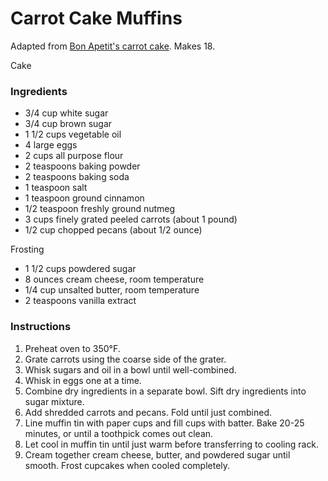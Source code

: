 # Carrot Cake Muffins

Adapted from [Bon Apetit's carrot cake](http://www.epicurious.com/recipes/food/views/triple-layer-carrot-cake-with-cream-cheese-frosting-799). Makes 18.

Cake 
### Ingredients

- 3/4 cup white sugar
- 3/4 cup brown sugar
- 1 1/2 cups vegetable oil 
- 4 large eggs 
- 2 cups all purpose flour 
- 2 teaspoons baking powder 
- 2 teaspoons baking soda 
- 1 teaspoon salt 
- 1 teaspoon ground cinnamon 
- 1/2 teaspoon freshly ground nutmeg 
- 3 cups finely grated peeled carrots (about 1 pound) 
- 1/2 cup chopped pecans (about 1/2 ounce) 

Frosting 
- 1 1/2 cups powdered sugar 
- 8 ounces cream cheese, room temperature 
- 1/4 cup unsalted butter, room temperature 
- 2 teaspoons vanilla extract 

### Instructions

1. Preheat oven to 350&deg;F.
2. Grate carrots using the coarse side of the grater.
3. Whisk sugars and oil in a bowl until well-combined.
4. Whisk in eggs one at a time.
5. Combine dry ingredients in a separate bowl. Sift dry ingredients into sugar mixture.
6. Add shredded carrots and pecans. Fold until just combined.
7. Line muffin tin with paper cups and fill cups with batter. Bake 20-25 minutes, or until a toothpick comes out clean.
8. Let cool in muffin tin until just warm before transferring to cooling rack.
9. Cream together cream cheese, butter, and powdered sugar until smooth. Frost cupcakes when cooled completely.